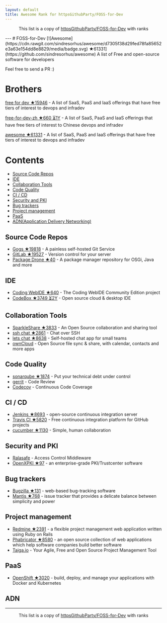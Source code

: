 ```yaml
---
layout: default
title: Awesome Rank for httpsGithubParty/FOSS-for-Dev
---
```


<p align="center">
	This list is a copy of <a href="https://github.com/httpsGithubParty/FOSS-for-Dev">httpsGithubParty/FOSS-for-Dev</a> with ranks
</p>
---
# FOSS-for-Dev  [![Awesome](https://cdn.rawgit.com/sindresorhus/awesome/d7305f38d29fed78fa85652e3a63e154dd8e8829/media/badge.svg) ★61331](https://github.com/sindresorhus/awesome)
A list of Free and open-source software for developers

 
Feel free to send a PR :)
# Brothers
[free for dev ★15946](https://github.com/ripienaar/free-for-dev) - A list of SaaS, PaaS and IaaS offerings that have free tiers of interest to devops and infradev

[free-for-dev-zh ★660 ⏳1Y](https://github.com/qinghuaiorg/free-for-dev-zh) - A list of SaaS, PaaS and IaaS offerings that have free tiers of interest to Chinese devops and infradev

[awesome ★61331](https://github.com/sindresorhus/awesome) - A list of SaaS, PaaS and IaaS offerings that have free tiers of interest to devops and infradev


# Contents
   * [Source Code Repos](#source-code-repos)
   * [IDE](#ide)
   * [Collaboration Tools](#collaboration-tools)
   * [Code Quality](#code-quality)
   * [CI / CD](#ci--cd)
   * [Security and PKI](#security-and-pki)
   * [Bug trackers](#bug-trackers)
   * [Project management](#project-management)
   * [PaaS](#paas)
   * [ADN(Application Delivery Networking)](#adn)


## Source Code Repos 

 * [Gogs ★19818](https://github.com/gogits/gogs)  - A painless self-hosted Git Service 
 * [GitLab ★19527](https://github.com/gitlabhq/gitlabhq) - Version control for your server
 * [Package Drone ★40](https://github.com/eclipse/packagedrone) - A package manager repository for OSGi, Java and more


## IDE 

 * [Coding WebIDE ★640](https://github.com/Coding/WebIDE) - The Coding WebIDE Community Edition project
 * [CodeBox ★3749 ⏳2Y](https://github.com/CodeboxIDE/codebox) - Open source cloud & desktop IDE


## Collaboration Tools

 * [SparkleShare ★3833](https://github.com/hbons/SparkleShare) - An Open Source collaboration and sharing tool
 * [ssh chat ★2861](https://github.com/shazow/ssh-chat) - Chat over SSH 
 * [lets chat ★8638](https://github.com/sdelements/lets-chat) - Self-hosted chat app for small teams
 * [ownCloud](https://owncloud.org) - Open Source file sync & share, with calendar, contacts and more apps

## Code Quality

 * [sonarqube ★1874](https://github.com/SonarSource/sonarqube) - Put your technical debt under control
 * [gerrit](https://gerrit.googlesource.com/) - Code Review
 * [Codecov](https://codecov.io/) - Continuous Code Coverage


## CI / CD

 * [Jenkins ★8693](https://github.com/jenkinsci/jenkins) - open-source continuous integration server
 * [Travis CI ★5820](https://github.com/travis-ci/travis-ci) - Free continuous integration platform for GitHub projects
 * [cucumber ★1130](https://github.com/cucumber/cucumber) - Simple, human collaboration 


## Security and PKI

 * [Ralasafe](http://sourceforge.net/projects/ralasafe/) - Access Control Middleware
 * [OpenXPKI ★97](https://github.com/openxpki/openxpki) - an enterprise-grade PKI/Trustcenter software


## Bug trackers

* [Bugzilla ★131](https://github.com/bugzilla/bugzilla) - web-based bug-tracking software
* [Mantis ★768](https://github.com/mantisbt/mantisbt) - issue tracker that provides a delicate balance between simplicity and power


## Project management
* [Redmine ★2391](https://github.com/redmine/redmine) - a flexible project management web application written using Ruby on Rails
* [Phabricator ★8580](https://github.com/phacility/phabricator) - an open source collection of web applications which help software companies build better software
* [Taiga.io](https://github.com/taigaio) - Your Agile, Free and Open Source Project Management Tool

## PaaS

 * [OpenShift ★3020](https://github.com/openshift/origin) - build, deploy, and manage your applications with Docker and Kubernetes

## ADN 
  
 
---
<p align="center">
	This list is a copy of <a href="https://github.com/httpsGithubParty/FOSS-for-Dev">httpsGithubParty/FOSS-for-Dev</a> with ranks
</p>
